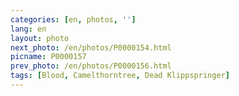 ```yaml
---
categories: [en, photos, '']
lang: en
layout: photo
next_photo: /en/photos/P0000154.html
picname: P0000157
prev_photo: /en/photos/P0000156.html
tags: [Blood, Camelthorntree, Dead Klippspringer]
---
```

